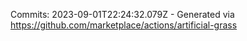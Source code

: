 Commits: 2023-09-01T22:24:32.079Z - Generated via https://github.com/marketplace/actions/artificial-grass
<br>
